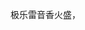 
极乐雷音香火盛，
<!--stackedit_data:
eyJoaXN0b3J5IjpbLTczNzQxMTM0OCw0OTc4MTg4MTAsLTQwOT
kwMzY1MiwtODIxMTI3NzA4LDE5MjMyODQyNzgsLTE1OTQ5NDY1
MTksLTE4MjY1MzEwODgsOTc2OTQwNzI1LC0zMzg4NTMyMDAsMT
Q1NTgzMjI4LDQ5NzgxODgxMCw4MDg0NTc0OTcsMzQ4MDkwNzk4
XX0=
-->